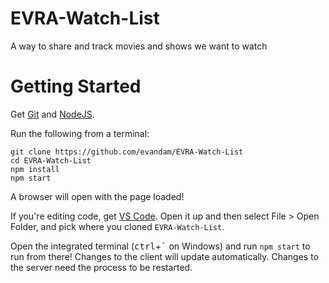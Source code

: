 # EVRA-Watch-List
A way to share and track movies and shows we want to watch

# Getting Started

Get [Git](https://git-scm.com/downloads) and [NodeJS](https://nodejs.org/en/download/).

Run the following from a terminal:
```shell
git clone https://github.com/evandam/EVRA-Watch-List
cd EVRA-Watch-List
npm install
npm start
```

A browser will open with the page loaded!

If you're editing code, get [VS Code](https://code.visualstudio.com/download). Open it up and then select File > Open Folder, and pick where you cloned `EVRA-Watch-List`.

Open the  integrated terminal (<kbd>ctrl</kbd>+<kbd>\`</kbd> on Windows) and run `npm start` to run from there! Changes to the client will update automatically. Changes to the server need the process to be restarted.
